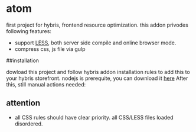 # atom
first project for hybris, frontend resource optimization.
this addon privodes following features:
- support [LESS](http://lesscss.org/), both server side compile and online browser mode.
- compress css, js file via gulp

##installation

dowload this project and follow hybris addon installation rules to add this to your hybris storefront. nodejs is prerequite, you can download it [here](http://www.generalichina.com/)
After this, still manual actions needed:

 
## attention
- all CSS rules should have clear priority. all CSS/LESS files loaded disordered.
